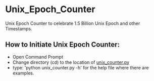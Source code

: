 # Unix_Epoch_Counter
Unix Epoch Counter to celebrate 1.5 Billion Unix Epoch and other Timestamps.


## How to Initiate Unix Epoch Counter:
* Open Command Prompt
* Change directory (cd) to the location of [unix_counter.py](https://github.com/vdatasci/Unix_Epoch_Counter/blob/master/unix_period.py)
* type: 'python unix_counter.py -h' for the help file where there are examples.
